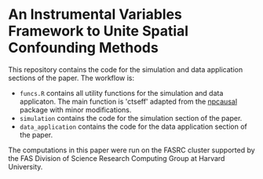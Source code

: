 # An Instrumental Variables Framework to Unite Spatial Confounding Methods

This repository contains the code for the simulation and data application sections of the paper. The workflow is:
- `funcs.R` contains all utility functions for the simulation and data applicaton. The main function is 'ctseff' adapted from the [npcausal](https://github.com/ehkennedy/npcausal/tree/master) package with minor modifications.
- `simulation` contains the code for the simulation section of the paper.
- `data_application` contains the code for the data application section of the paper.

The computations in this paper were run on the FASRC cluster supported by the FAS Division of Science Research Computing Group at Harvard University.
